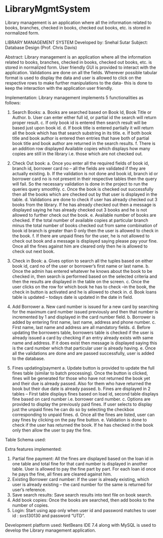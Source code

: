 # LibraryMgmtSystem
Library management is an application where all the information related to books, branches, checked in books, checked out books, etc. is stored in normalized form.




LIBRARY MANAGEMENT SYSTEM
Developed by: Snehal Sutar
Subject: Database Design
 (Prof. Chris Davis)













Abstract:
Library management is an application where all the information related to books, branches, checked in books, checked out books, etc. is stored in normalized form. User friendly GUI is provided to interact with the application. Validations are done on all the fields. Wherever possible tabular format is used to display the data and user is allowed to click on the respective rows to make further manipulations to the data- this is done to keep the interaction with the application user friendly. 

Implementation:
Library management implements 5 functionalities as follows: 
1.	Search Books: 
a.	Books are searched based on Book Id, Book Title or Author.
b.	 User can enter either full id, or partial id the search will return proper result. 
c.	If only book id is entered then search result will be based just upon book id. 
d.	If book title is entered partially it will return all the book which has that search substring in its title.
e.	If both book title and book author is entered then entries that have both of partial book title and book author are returned in the search results. 
f.	There is an addition row displayed Available copies which displays how many copies are still in the library i.e. those which are not checked out. 

2.	Check Out book: 
a.	Once you enter all the required fields of book id, branch id, borrower card no – all the fields are validated if they are actually existing.
b.	If the validation is not done and book id, branch id or borrower card no is not present in their respective tables then the query will fail. So the necessary validation is done in the project to run the queries query smoothly.
c.	Once the book is checked out successfully then all the books which are checked out by that user is displayed in the table.
d.	Validations are done to check if user has already checked out 3 books from the library. If he has already checked out then a message is displayed saying he has already checked out 3 books and he is not allowed to further check out the book. 
e.	Available number of books are checked. If the total number of available copies at particular branch minus the total number of books checked out from same combination of book id branch is greater than 0 only then the user is allowed to check in the book.
f.	If there are unpaid fines for the user, he is not allowed to check out book and a message is displayed saying please pay your fine. Once all the fines against him are cleared only then he is allowed to check out next book.


3.	Check in Book: 
a.	Gives option to search all the tuples based on either book id, card no of the user or borrower’s first name or last name. 
b.	Once the admin has entered whatever he knows about the book to be checked in, then search is performed based on the selected criteria and then the results are displayed in the table on the screen.
c.	Once the user clicks on the row for which book he has to check –in the book, the check in button is activated and he is allowed to check in. 
d.	Book loans table is updated – todays date is updated in the date in field.
4.	Add Borrower
a.	New card number is issued for a new card by searching for the maximum card number issued previously and then that number is incremented by 1 and displayed in the card number field.
b.	Borrower is added by entering first name, last name, address and phone number. 
c.	First name, last name and address are all mandatory fields.
d.	Before updating the borrowers table, borrowers table is checked if the user is already issued a card by checking if an entry already exists with same name and address. If it does exist then message is displayed saying this is the card number which that particular user is already having. 
e.	Once all the validations are done and are passed successfully, user is added to the database.

5.	Fines updating/payment
a.	Update button is provided to update the full fines table (similar to batch processing). Once the button is clicked, fines will be generated for those who have not returned the book yet and their due is already passed. Also for them who have returned the book but their due date is already passed.
b.	Fines are displayed in 2 tables – First table displays fines based on load id, second table displays fine based on card number i.e. borrower card number.
c.	Options are provided to display the previously paid fines. If user selects to display just the unpaid fines he can do so by selecting the checkbox corresponding to unpaid fines.
d.	Once all the fines are listed, user can pay fines by clicking on the pay fine button. 
e.	Validation is done to check if the user has returned the book. If he has checked in the book only then allow the user to pay the fine. 








Table Schema used:


 






Extra features implemented:
1.	Partial fine payment: All the fines are displayed based on the loan id in one table and total fine for that card number is displayed in another table. User is allowed to pay the fine part by part. For each loan id once he pays the fine, all fines are cleared against him.
2.	Existing Borrower card number: If the user is already existing, which user is already existing – the card number for the same is returned for user’s reference. 
3.	Save search results: Save search results into text file on book search. 
4.	Add book copies: Once the books are searched, then add books to the number of copies. 
5.	Login: Start using app only when user id and password matches to user id : svs130130 and password “UTD”.


Development platform used:
NetBeans IDE 7.4 along with MySQL is used to develop the Library management application. 

